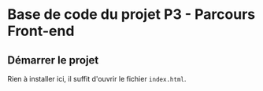# Base de code du projet P3 - Parcours Front-end

## Démarrer le projet

Rien à installer ici, il suffit d'ouvrir le fichier `index.html`.

